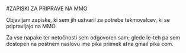 #ZAPISKI ZA PRIPRAVE NA MMO

Objavljam zapiske, ki sem jih ustvaril za potrebe tekmovalcev, ki se pripravljajo na MMO.

Za vse napake ter netočnosti sem odgovoren sam; glede le-teh pa sem dostopen na poštnem naslovu ime pika priimek afna gmail pika com.
